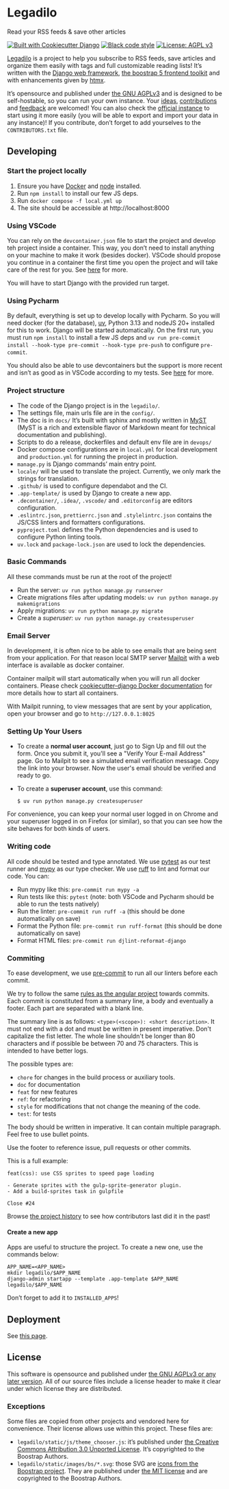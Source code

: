 # Legadilo

Read your RSS feeds & save other articles

[![Built with Cookiecutter Django](https://img.shields.io/badge/built%20with-Cookiecutter%20Django-ff69b4.svg?logo=cookiecutter)](https://github.com/cookiecutter/cookiecutter-django/)
[![Black code style](https://img.shields.io/badge/code%20style-ruff-000000.svg)](https://github.com/astral-sh/ruff/)
[![License: AGPL v3](https://img.shields.io/badge/License-AGPL_v3-blue.svg)](https://www.gnu.org/licenses/agpl-3.0)

[Legadilo](https://www.legadilo.eu/) is a project to help you subscribe to RSS feeds, save articles and organize them easily with tags and full customizable reading lists! It’s written with the [Django web framework](https://www.djangoproject.com/), [the boostrap 5 frontend toolkit](https://getbootstrap.com/) and with enhancements given by [htmx](https://htmx.org/).

It’s opensource and published under [the GNU AGPLv3](https://www.gnu.org/licenses/agpl-3.0.html#license-text) and is designed to be self-hostable, so you can run your own instance.
Your [ideas](https://github.com/Jenselme/legadilo/issues/new), [contributions](https://github.com/Jenselme/legadilo/pulls) and [feedback](https://github.com/Jenselme/legadilo/discussions) are welcomed! You can also check the [official instance](https://www.legadilo.eu/) to start using it more easily (you will be able to export and import your data in any instance)! If you contribute, don’t forget to add yourselves to the `CONTRIBUTORS.txt` file.

## Developing

### Start the project locally

1. Ensure you have [Docker](https://www.docker.com/) and [node](https://nodejs.org/en) installed.
2. Run `npm install` to install our few JS deps.
3. Run `docker compose -f local.yml up`
4. The site should be accessible at http://localhost:8000

### Using VSCode

You can rely on the `devcontainer.json` file to start the project and develop teh project inside a container. This way, you don’t need to install anything on your machine to make it work (besides docker). VSCode should propose you continue in a container the first time you open the project and will take care of the rest for you. See [here](https://containers.dev/supporting) for more.

You will have to start Django with the provided run target.

### Using Pycharm

By default, everything is set up to develop locally with Pycharm. So you will need docker (for the database), [uv](https://docs.astral.sh/uv/), Python 3.13 and nodeJS 20+ installed for this to work.
Django will be started automatically.
On the first run, you must run `npm install` to install a few JS deps and `uv run pre-commit install --hook-type pre-commit --hook-type pre-push` to configure `pre-commit`.

You should also be able to use devcontainers but the support is more recent and isn’t as good as in VSCode according to my tests.
See [here](https://www.jetbrains.com/help/pycharm/connect-to-devcontainer.html) for more.

### Project structure

- The code of the Django project is in the `legadilo/`.
- The settings file, main urls file are in the `config/`.
- The doc is in `docs/` It’s built with sphinx and mostly written in [MyST](https://myst-parser.readthedocs.io/en/v0.15.1/index.html) (MyST is a rich and extensible flavor of Markdown meant for technical documentation and publishing).
- Scripts to do a release, dockerfiles and default env file are in `devops/`
- Docker compose configurations are in `local.yml` for local development and `production.yml` for running the project in production.
- `manage.py` is Django commands’ main entry point.
- `locale/` will be used to translate the project. Currently, we only mark the strings for translation.
- `.github/` is used to configure dependabot and the CI.
- `.app-template/` is used by Django to create a new app.
- `.decontainer/`, `.idea/`, `.vscode/` and `.editorconfig` are editors configuration.
- `.eslintrc.json`, `prettierrc.json` and `.stylelintrc.json` contains the JS/CSS linters and formatters configurations.
- `pyproject.toml` defines the Python dependencies and is used to configure Python linting tools.
- `uv.lock` and `package-lock.json` are used to lock the dependencies.

### Basic Commands

All these commands must be run at the root of the project!

- Run the server: `uv run python manage.py runserver`
- Create migrations files after updating models: `uv run python manage.py makemigrations`
- Apply migrations: `uv run python manage.py migrate`
- Create a _superuser_: `uv run python manage.py createsuperuser`

### Email Server

In development, it is often nice to be able to see emails that are being sent from your application. For that reason local SMTP server [Mailpit](https://github.com/axllent/mailpit) with a web interface is available as docker container.

Container mailpit will start automatically when you will run all docker containers.
Please check [cookiecutter-django Docker documentation](http://cookiecutter-django.readthedocs.io/en/latest/deployment-with-docker.html) for more details how to start all containers.

With Mailpit running, to view messages that are sent by your application, open your browser and go to `http://127.0.0.1:8025`

### Setting Up Your Users

- To create a **normal user account**, just go to Sign Up and fill out the form. Once you submit it, you'll see a "Verify Your E-mail Address" page. Go to Mailpit to see a simulated email verification message. Copy the link into your browser. Now the user's email should be verified and ready to go.
- To create a **superuser account**, use this command:

      $ uv run python manage.py createsuperuser

For convenience, you can keep your normal user logged in on Chrome and your superuser logged in on Firefox (or similar), so that you can see how the site behaves for both kinds of users.

### Writing code

All code should be tested and type annotated. We use [pytest](https://docs.pytest.org/en/8.2.x/) as our test runner and [mypy](https://mypy-lang.org/) as our type checker. We use [ruff](https://docs.astral.sh/ruff/) to lint and format our code. You can:

- Run mypy like this: `pre-commit run mypy -a`
- Run tests like this: `pytest` (note: both VSCode and Pycharm should be able to run the tests natively)
- Run the linter: `pre-commit run ruff -a` (this should be done automatically on save)
- Format the Python file: `pre-commit run ruff-format` (this should be done automatically on save)
- Format HTML files: `pre-commit run djlint-reformat-django`

### Commiting

To ease development, we use [pre-commit](https://pre-commit.com/) to run all our linters before each commit.

We try to follow the same [rules as the angular project](https://github.com/angular/angular.js/blob/master/DEVELOPERS.md#-git-commit-guidelines>) towards commits. Each commit is constituted from a summary line, a body and eventually a footer. Each part are separated with a blank line.

The summary line is as follows: `<type>(<scope>): <short description>`. It must not end with a dot and must be written in present imperative. Don't capitalize the fist letter. The whole line shouldn't be longer than 80 characters and if possible be between 70 and 75 characters. This is intended to have better logs.

The possible types are:
- `chore` for changes in the build process or auxiliary tools.
- `doc` for documentation
- `feat` for new features
- `ref`: for refactoring
- `style` for modifications that not change the meaning of the code.
- `test`: for tests

The body should be written in imperative. It can contain multiple paragraph. Feel free to use bullet points.

Use the footer to reference issue, pull requests or other commits.

This is a full example:

```
feat(css): use CSS sprites to speed page loading

- Generate sprites with the gulp-sprite-generator plugin.
- Add a build-sprites task in gulpfile

Close #24
```

Browse [the project history](https://github.com/Jenselme/legadilo/commits/main/) to see how contributors last did it in the past!

#### Create a new app

Apps are useful to structure the project. To create a new one, use the commands below:

```
APP_NAME=<APP_NAME>
mkdir legadilo/$APP_NAME
django-admin startapp --template .app-template $APP_NAME legadilo/$APP_NAME
```

Don’t forget to add it to `INSTALLED_APPS`!


## Deployment

See [this page](./docs/deploy.md).

## License

This software is opensource and published under [the GNU AGPLv3 or any later version](https://www.gnu.org/licenses/agpl-3.0.html#license-text).
All of our source files include a license header to make it clear under which license they are distributed.

### Exceptions

Some files are copied from other projects and vendored here for convenience.
Their license allows use within this project.
These files are:

- `legadilo/static/js/theme_chooser.js`: it’s published under [the Creative Commons Attribution 3.0 Unported License](https://creativecommons.org/licenses/by/3.0/deed.en). It’s copyrighted to the Boostrap Authors.
- `legadilo/static/images/bs/*.svg`: those SVG are [icons from the Boostrap project](https://icons.getbootstrap.com). They are published under [the MIT license](https://github.com/twbs/icons/blob/main/LICENSE) and are copyrighted to the Boostrap Authors.
